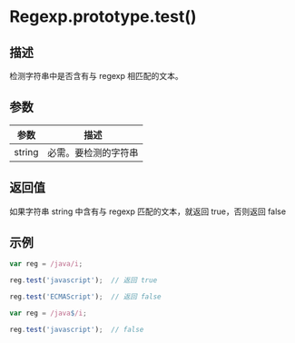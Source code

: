 # Regexp.prototype.test()

## 描述

检测字符串中是否含有与 regexp 相匹配的文本。

## 参数

参数 | 描述
---|---
string | 必需。要检测的字符串

## 返回值

如果字符串 string 中含有与 regexp 匹配的文本，就返回 true，否则返回 false

## 示例

```js
var reg = /java/i;

reg.test('javascript');  // 返回 true

reg.test('ECMAScript');  // 返回 false
```

```js
var reg = /java$/i;

reg.test('javascript');  // false
```


